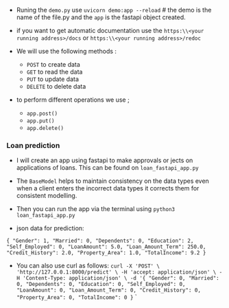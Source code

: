 - Runing the `demo.py` use `uvicorn demo:app --reload` # the demo is the name of the file.py and the `app` is the fastapi object created.
- if you want to get automatic documentation use the `https:\\<your running address>/docs` or `https:\\<your running address>/redoc`

- We will use the following methods :
    -  `POST` to create data
    - `GET` to read the data
    - `PUT` to update data
    - `DELETE` to delete data 

- to perform different operations we use ;
    - `app.post()`
    - `app.put()`
    - `app.delete()`

### Loan prediction 
- I will create an app using fastapi to make approvals or jects on applications of loans. 
This can be found on `loan_fastapi_app.py`
- The `BaseModel` helps to maintain consistency on the data types even when a client enters the incorrect data types it corrects them for consistent modelling.
- Then you can run the app via the terminal using `python3 loan_fastapi_app.py`

- json data for prediction:

`{
  "Gender": 1,
  "Married": 0,
  "Dependents": 0,
  "Education": 2,
  "Self_Employed": 0,
  "LoanAmount": 5.0,
  "Loan_Amount_Term": 250.0,
  "Credit_History": 2.0,
  "Property_Area": 1.0,
  "TotalIncome": 9.2
}`

- You can also use curl as follows:
`curl -X 'POST' \
  'http://127.0.0.1:8000/predict' \
  -H 'accept: application/json' \
  -H 'Content-Type: application/json' \
  -d '{
  "Gender": 0,
  "Married": 0,
  "Dependents": 0,
  "Education": 0,
  "Self_Employed": 0,
  "LoanAmount": 0,
  "Loan_Amount_Term": 0,
  "Credit_History": 0,
  "Property_Area": 0,
  "TotalIncome": 0
}`
`